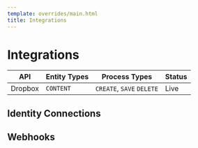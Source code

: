 ```yaml
---
template: overrides/main.html
title: Integrations
---
```


# Integrations

| API | Entity Types | Process Types | Status |
|---------|---------|-----------|----------|
| Dropbox | `CONTENT` | `CREATE`, `SAVE` `DELETE`| Live | 

## Identity Connections

## Webhooks
